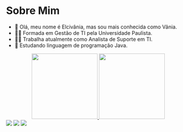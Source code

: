 # Sobre Mim
* 👋 Olá, meu nome é Elcivânia, mas sou mais conhecida como Vânia. 
* :man_student: Formada em Gestão de TI pela Universidade Paulista.
* :woman_technologist:	Trabalha atualmente como Analista de Suporte em TI.
* 🌱 Estudando linguagem de programação Java.

<div align="center">
  <a href="https://github.com/Vania0021">
  <img height="180em" src="https://github-readme-stats.vercel.app/api?username=Vania0021&show_icons=true&theme=dracula&include_all_commits=true&count_private=true"/>
  <img height="180em" src="https://github-readme-stats.vercel.app/api/top-langs/?username=Vania0021&layout=compact&langs_count=7&theme=dracula"/>
</div>
<div> 
   <a href="https://www.instagram.com/nascimento_vania20/" target="_blank"><img src="https://img.shields.io/badge/-Instagram-%23E4405F?style=for-the-badge&logo=instagram&logoColor=white" target="_blank"></a>
  <a href = "mailto:silvaelci17@gmail.com"><img src="https://img.shields.io/badge/-Gmail-%23333?style=for-the-badge&logo=gmail&logoColor=white" target="_blank"></a>
  <a href="https://www.linkedin.com/in/elciv%C3%A2nia-nascimento-657ab017b/" target="_blank"><img src="https://img.shields.io/badge/-LinkedIn-%230077B5?style=for-the-badge&logo=linkedin&logoColor=white" target="_blank"></a> 
 
 
</div>
